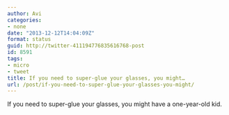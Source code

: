 ```yaml
---
author: Avi
categories:
- none
date: "2013-12-12T14:04:09Z"
format: status
guid: http://twitter-411194776835616768-post
id: 8591
tags:
- micro
- tweet
title: If you need to super-glue your glasses, you might…
url: /post/if-you-need-to-super-glue-your-glasses-you-might/
---
```

If you need to super-glue your glasses, you might have a one-year-old kid.
